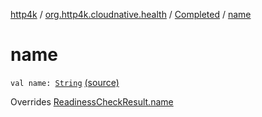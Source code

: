 [http4k](../../index.md) / [org.http4k.cloudnative.health](../index.md) / [Completed](index.md) / [name](./name.md)

# name

`val name: `[`String`](https://kotlinlang.org/api/latest/jvm/stdlib/kotlin/-string/index.html) [(source)](https://github.com/http4k/http4k/blob/master/http4k-cloudnative/src/main/kotlin/org/http4k/cloudnative/health/ReadinessCheckResult.kt#L23)

Overrides [ReadinessCheckResult.name](../-readiness-check-result/name.md)

